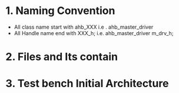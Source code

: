 # 1. Naming Convention
- All class name start with ahb_XXX
  i.e . ahb_master_driver
- All Handle name end with XXX_h;
  i.e.  ahb_master_driver m_drv_h;  
        
# 2. Files and Its contain
# 3. Test bench Initial Architecture
    
